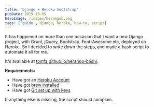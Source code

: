 ```yaml
---
title: 'Django + Heroku bootstrap'
pubDate: 2015-10-05
heroImage: /images/herangob.png
tags: ['guide', django, heroku, how-to, script]
---
```


It has happened on more than one occasion that I want a new Django project, with Grunt, jQuery, Bootstrap, Font-Awesome etc, deployed on Heroku. So I decided to write down the steps, and made a bash script to automate it all for me.

It's available at [tomfa.github.io/herango-bash/](http://tomfa.github.io/herango-bash/).

**Requirements:**

- Have got an [Heroku Account](https://www.heroku.com/)
- Have got [brew installed](http://brew.sh/)
- Have got [Git set up with keys](https://help.github.com/articles/generating-ssh-keys/)

If anything else is missing, the script should complain.
